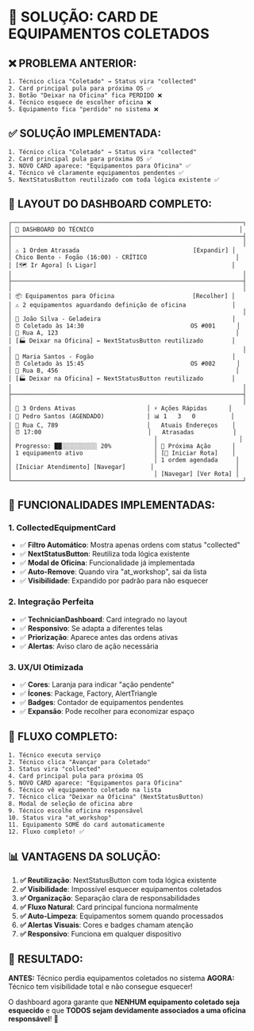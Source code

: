 # 🎯 **SOLUÇÃO: CARD DE EQUIPAMENTOS COLETADOS**

## ❌ **PROBLEMA ANTERIOR:**

```
1. Técnico clica "Coletado" → Status vira "collected"
2. Card principal pula para próxima OS ✅
3. Botão "Deixar na Oficina" fica PERDIDO ❌
4. Técnico esquece de escolher oficina ❌
5. Equipamento fica "perdido" no sistema ❌
```

## ✅ **SOLUÇÃO IMPLEMENTADA:**

```
1. Técnico clica "Coletado" → Status vira "collected"
2. Card principal pula para próxima OS ✅
3. NOVO CARD aparece: "Equipamentos para Oficina" ✅
4. Técnico vê claramente equipamentos pendentes ✅
5. NextStatusButton reutilizado com toda lógica existente ✅
```

## 🎨 **LAYOUT DO DASHBOARD COMPLETO:**

```
┌─────────────────────────────────────────────────────────────────┐
│ 🚨 DASHBOARD DO TÉCNICO                                         │
├─────────────────────────────────────────────────────────────────┤
│                                                                 │
│ ⚠️ 1 Ordem Atrasada                                [Expandir] │
│ Chico Bento - Fogão (16:00) - CRÍTICO                         │
│ [🗺️ Ir Agora] [📞 Ligar]                                      │
│                                                                 │
├─────────────────────────────────────────────────────────────────┤
│                                                                 │
│ 📦 Equipamentos para Oficina                      [Recolher] │
│ ⚠️ 2 equipamentos aguardando definição de oficina             │
│                                                                 │
│ 🔧 João Silva - Geladeira                                     │
│ ⏰ Coletado às 14:30                              OS #001      │
│ 📍 Rua A, 123                                                  │
│ [🏭 Deixar na Oficina] ← NextStatusButton reutilizado        │
│                                                                 │
│ 🔧 Maria Santos - Fogão                                       │
│ ⏰ Coletado às 15:45                              OS #002      │
│ 📍 Rua B, 456                                                  │
│ [🏭 Deixar na Oficina] ← NextStatusButton reutilizado        │
│                                                                 │
├─────────────────────────────────────────────────────────────────┤
│                                                                 │
│ 🔧 3 Ordens Ativas                    │ ⚡ Ações Rápidas      │
│ 👤 Pedro Santos (AGENDADO)            │ 📊 1   3   0          │
│ 📍 Rua C, 789                         │   Atuais Endereços    │
│ ⏰ 17:00                              │   Atrasadas           │
│                                        │                       │
│ Progresso: ██░░░░░░░░░░ 20%            │ 🎯 Próxima Ação      │
│ 1 equipamento ativo                    │ [📅 Iniciar Rota]    │
│                                        │ 1 ordem agendada     │
│ [Iniciar Atendimento] [Navegar]       │                       │
│                                        │ [Navegar] [Ver Rota] │
└─────────────────────────────────────────────────────────────────┘
```

## 🔧 **FUNCIONALIDADES IMPLEMENTADAS:**

### **1. CollectedEquipmentCard**
- ✅ **Filtro Automático**: Mostra apenas ordens com status "collected"
- ✅ **NextStatusButton**: Reutiliza toda lógica existente
- ✅ **Modal de Oficina**: Funcionalidade já implementada
- ✅ **Auto-Remove**: Quando vira "at_workshop", sai da lista
- ✅ **Visibilidade**: Expandido por padrão para não esquecer

### **2. Integração Perfeita**
- ✅ **TechnicianDashboard**: Card integrado no layout
- ✅ **Responsivo**: Se adapta a diferentes telas
- ✅ **Priorização**: Aparece antes das ordens ativas
- ✅ **Alertas**: Aviso claro de ação necessária

### **3. UX/UI Otimizada**
- ✅ **Cores**: Laranja para indicar "ação pendente"
- ✅ **Ícones**: Package, Factory, AlertTriangle
- ✅ **Badges**: Contador de equipamentos pendentes
- ✅ **Expansão**: Pode recolher para economizar espaço

## 🎯 **FLUXO COMPLETO:**

```
1. Técnico executa serviço
2. Técnico clica "Avançar para Coletado"
3. Status vira "collected"
4. Card principal pula para próxima OS
5. NOVO CARD aparece: "Equipamentos para Oficina"
6. Técnico vê equipamento coletado na lista
7. Técnico clica "Deixar na Oficina" (NextStatusButton)
8. Modal de seleção de oficina abre
9. Técnico escolhe oficina responsável
10. Status vira "at_workshop"
11. Equipamento SOME do card automaticamente
12. Fluxo completo! ✅
```

## 📊 **VANTAGENS DA SOLUÇÃO:**

1. **✅ Reutilização**: NextStatusButton com toda lógica existente
2. **✅ Visibilidade**: Impossível esquecer equipamentos coletados
3. **✅ Organização**: Separação clara de responsabilidades
4. **✅ Fluxo Natural**: Card principal funciona normalmente
5. **✅ Auto-Limpeza**: Equipamentos somem quando processados
6. **✅ Alertas Visuais**: Cores e badges chamam atenção
7. **✅ Responsivo**: Funciona em qualquer dispositivo

## 🚀 **RESULTADO:**

**ANTES:** Técnico perdia equipamentos coletados no sistema
**AGORA:** Técnico tem visibilidade total e não consegue esquecer!

O dashboard agora garante que **NENHUM equipamento coletado seja esquecido** e que **TODOS sejam devidamente associados a uma oficina responsável**! 🎯
